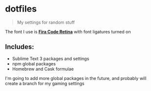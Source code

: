 # dotfiles
>My settings for random stuff

The font I use is [**Fira Code Retina**](https://github.com/tonsky/FiraCode) with font ligatures turned on

## Includes:

 - Sublime Text 3 packages and settings
 - npm global packages
 - Homebrew and Cask formulae

I'm going to add more global packages in the future, and probably will create a branch for my gaming settings
